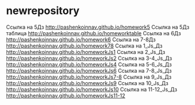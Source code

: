 # newrepository
 

Ссылка на 5Дз http://pashenkoinnav.github.io/homework5
Ссылка на 5Дз таблица http://pashenkoinnav.github.io/homeworktable
Ссылка на 6Дз http://pashenkoinnav.github.io/homework6
Ссылка на 7-8Дз http://pashenkoinnav.github.io/homework78
Ссылка на 1_Js_Дз http://pashenkoinnav.github.io/homeworkJs1
Ссылка на 2_Js_Дз http://pashenkoinnav.github.io/homeworkJs2
Ссылка на 3-4_Js_Дз http://pashenkoinnav.github.io/homeworkJs4
Ссылка на 5-6_Js_Дз http://pashenkoinnav.github.io/homeworkJs6
Ссылка на 7-8_Js_Дз http://pashenkoinnav.github.io/homeworkJs7-8
Ссылка на 9_Js_Дз http://pashenkoinnav.github.io/homeworkJs9
Ссылка на 10_Js_Дз http://pashenkoinnav.github.io/homeworkJs10
Ссылка на 11-12_Js_Дз http://pashenkoinnav.github.io/homeworkJs11-12
